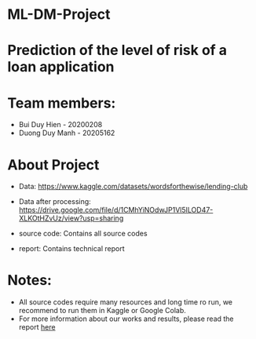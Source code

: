 # ML-DM-Project
# Prediction of the level of risk of a loan application

# Team members:
+ Bui Duy Hien - 20200208
+ Duong Duy Manh - 20205162

# About Project
 - Data: https://www.kaggle.com/datasets/wordsforthewise/lending-club
 - Data after processing: https://drive.google.com/file/d/1CMhYiNOdwJP1Vl5ILOD47-XLKOtHZvUz/view?usp=sharing

 - source code: Contains all source codes
 - report: Contains technical report

# Notes:
 - All source codes require many resources and long time ro run, we recommend to run them in Kaggle or Google Colab.
 - For more information about our works and results, please read the report [here](https://github.com/hienbui02/ML-DM-Project/blob/main/report/Final%20Report.pdf)
